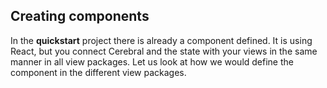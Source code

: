 ## Creating components

In the **quickstart** project there is already a component defined. It is using React, but you connect Cerebral and the state with your views in the same manner in all view packages. Let us look at how we would define the component in the different view packages.
